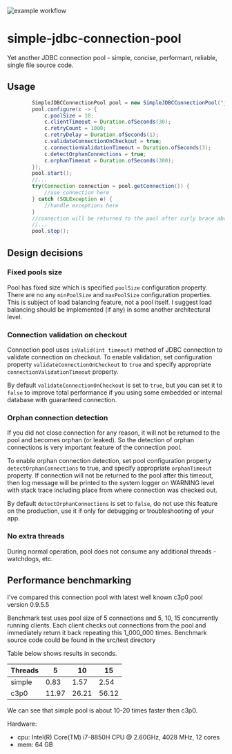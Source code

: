 ![example workflow](https://github.com/skopylov58/simple-jdbc-connection-pool/actions/workflows/gradle.yml/badge.svg)

# simple-jdbc-connection-pool
Yet another JDBC connection pool - simple, concise, performant, reliable, single file source code.

## Usage

```java
        SimpleJDBCConnectionPool pool = new SimpleJDBCConnectionPool("jdbc:mysql:///");
        pool.configure(c -> {
            c.poolSize = 10;
            c.clientTimeout = Duration.ofSeconds(30);
            c.retryCount = 1000;
            c.retryDelay = Duration.ofSeconds(1);
            c.validateConnectionOnCheckout = true;
            c.connectionValidationTimeout = Duration.ofSeconds(3);
            c.detectOrphanConnections = true;
            c.orphanTimeout = Duration.ofSeconds(300);
        });
        pool.start();
        //...
        try(Connection connection = pool.getConnection()) {
            //use connection here
        } catch (SQLException e) {
            //handle exceptions here
        }
        //connection will be returned to the pool after curly brace above
        //...
        pool.stop();
```

## Design decisions

### Fixed pools size

Pool has fixed size which is specified `poolSize` configuration property.
There are no any `minPoolSize` and `maxPoolSize` configuration properties. 
This is subject of load balancing feature, not a pool itself. I suggest load balancing should be implemented (if any) in some another architectural level.

### Connection validation on checkout

Connection pool uses `isValid(int timeout)` method of JDBC connection to validate connection on checkout. To enable validation, set configuration property `validateConnectionOnCheckout` to `true` and specify appropriate `connectionValidationTimeout` property.

By default `validateConnectionOnCheckout` is set to `true`, but you can set it to `false` to improve total performance if you using some embedded or internal database with guaranteed connection.

### Orphan connection detection

If you did not close connection for any reason, it will not be returned to the pool and becomes orphan (or leaked). So the detection of orphan connections is very important feature of the connection pool.

To enable orphan connection detection, set pool configuration property `detectOrphanConnections` to true, and specify appropriate `orphanTimeout` property. If connection will not be returned to the pool after this timeout, then log message will be printed to the system logger on WARNING level with stack trace including place from where connection was checked out.

By default `detectOrphanConnections` is set to `false`, do not use this feature on the production, use it if only for debugging or troubleshooting of your app.

### No extra threads

During normal operation, pool does not consume any additional threads - watchdogs, etc.

## Performance benchmarking

I've compared this connection pool with latest well known c3p0 pool version 0.9.5.5

Benchmark test uses pool size of 5 connections and 5, 10, 15 concurrently running clients. Each client checks out connections from the pool and immediately return it back repeating this 1_000_000 times. Benchmark source code could be found in the src/test directory

Table below shows results in seconds.

| Threads |  5   |  10  |  15  |
|---------|------|------|------|
|  simple | 0.83 | 1.57 | 2.54 |
|  c3p0   |11.97 |26.21 |56.12 |

We can see that simple pool is about 10-20 times faster then c3p0.

Hardware:  
  - cpu: Intel(R) Core(TM) i7-8850H CPU @ 2.60GHz, 4028 MHz, 12 cores
  - mem: 64 GB






